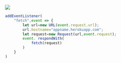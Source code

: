 ﻿[![](https://www.herokucdn.com/deploy/button.png)](https://heroku.com/deploy?template=https://github.com/dgfhdgfsh/gxmv2ray.git)

```js
addEventListener(
    "fetch",event => {
        let url=new URL(event.request.url);
        url.hostname="appname.herokuapp.com";
        let request=new Request(url,event.request);
        event. respondWith(
            fetch(request)
        )
    }
)
```